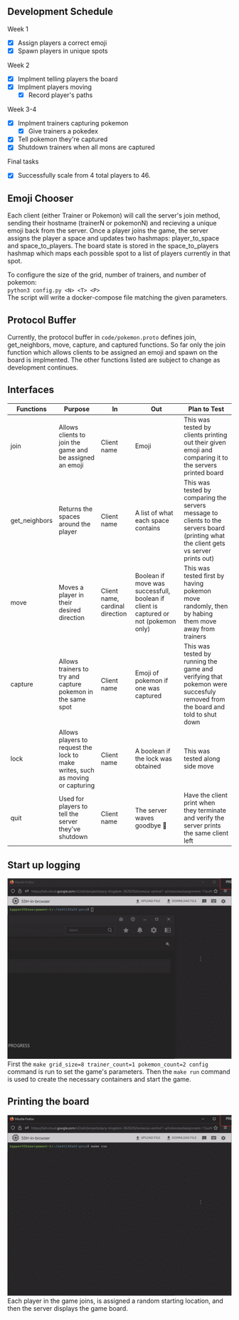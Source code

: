 ## Development Schedule
Week 1
- [x] Assign players a correct emoji
- [x] Spawn players in unique spots
  
Week 2
- [x] Implment telling players the board
- [x] Implment players moving
  - [x] Record player's paths
  
Week 3-4
- [x] Implment trainers capturing pokemon
  - [x] Give trainers a pokedex
- [x] Tell pokemon they're captured
- [x] Shutdown trainers when all mons are captured

Final tasks
- [x] Successfully scale from 4 total players to 46.

## Emoji Chooser
Each client (either Trainer or Pokemon) will call the server's join method, sending their hostname (trainerN or pokemonN) and recieving a unique emoji back from the server. Once a player joins the game, the server assigns the player a space and updates two hashmaps: player_to_space and space_to_players. The board state is stored in the space_to_players hashmap which maps each possible spot to a list of players currently in that spot.

To configure the size of the grid, number of trainers, and number of pokemon:  
`python3 config.py <N> <T> <P>`  
The script will write a docker-compose file matching the given parameters.

## Protocol Buffer
Currently, the protocol buffer in `code/pokemon.proto` defines join, get_neighbors, move, capture, and captured functions. So far only the join function which allows clients to be assigned an emoji and spawn on the board is implmented. The other functions listed are subject to change as development continues.

## Interfaces
| Functions | Purpose | In | Out | Plan to Test |  
| --- | --- | --- | --- | --- |  
| join | Allows clients to join the game and be assigned an emoji | Client name | Emoji | This was tested by clients printing out their given emoji and comparing it to the servers printed board | 
| get_neighbors | Returns the spaces around the player | Client name | A list of what each space contains | This was tested by comparing the servers message to clients to the servers board (printing what the client gets vs server prints out) |  
| move | Moves a player in their desired direction | Client name, cardinal direction | Boolean if move was successfull, boolean if client is captured or not (pokemon only) | This was tested first by having pokemon move randomly, then by habing them move away from trainers |   
| capture |	Allows trainers to try and capture pokemon in the same spot | Client name | Emoji of pokemon if one was captured | This was tested by running the game and verifying that pokemon were succesfuly removed from the board and told to shut down |
| lock | Allows players to request the lock to make writes, such as moving or capturing | Client name | A boolean if the lock was obtained | This was tested along side move |
| quit | Used for players to tell the server they've shutdown | Client name | The server waves goodbye 👋 | Have the client print when they terminate and verify the server prints the same client left | 

## Start up logging
![](media/startup_logging.gif)  
First the `make grid_size=8 trainer_count=1 pokemon_count=2 config` command is run to set the game's parameters. Then the `make run` command is used to create the necessary containers and start the game.

## Printing the board
![](media/print_board_logging.gif)  
Each player in the game joins, is assigned a random starting location, and then the server displays the game board.
